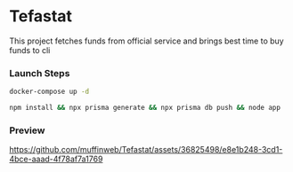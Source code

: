 # Tefastat
 This project fetches funds from official service and brings best time to buy funds to cli

### Launch Steps
```bash
docker-compose up -d
```

```bash
npm install && npx prisma generate && npx prisma db push && node app
```

### Preview
https://github.com/muffinweb/Tefastat/assets/36825498/e8e1b248-3cd1-4bce-aaad-4f78af7a1769

